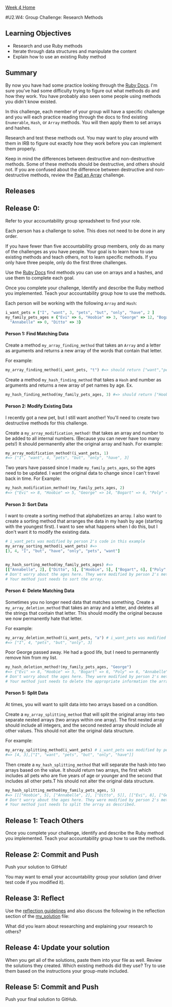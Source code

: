 [Week 4 Home](../)

#U2.W4: Group Challenge: Research Methods

## Learning Objectives
- Research and use Ruby methods
- Iterate through data structures and manipulate the content
- Explain how to use an existing Ruby method

## Summary
By now you have had some practice looking through the [Ruby Docs](http://ruby-doc.org/). I'm sure you've had some difficulty trying to figure out what methods do and how they work. You have probably also seen some people using methods you didn't know existed.

In this challenge, each member of your group will have a specific challenge and you will each practice reading through the docs to find existing `Enumerable`, `Hash`, or `Array` methods. You will then apply them to set arrays and hashes.

Research and test these methods out. You may want to play around with them in IRB to figure out exactly how they work before you can implement them properly.

Keep in mind the differences between destructive and non-destructive methods. Some of these methods should be destructive, and others should not. If you are confused about the difference between destructive and non-destructive methods, review the [Pad an Array](1-pad-array) challenge.


## Releases
## Release 0:
Refer to your accountability group spreadsheet to find your role.

Each person has a challenge to solve. This does not need to be done in any order.

If you have fewer than five accountability group members, only do as many of the challenges as you have people. Your goal is to learn how to use existing methods and teach others, not to learn specific methods. If you only have three people, only do the first three challenges.

Use the [Ruby Docs](http://ruby-doc.org/) find methods you can use
on arrays and a hashes, and use them to complete each goal.

Once you complete your challenge, Identify and describe the Ruby method you implemented. Teach your accountability group how to use the methods.

Each person will be working with the following `Array` and `Hash`:
```ruby
i_want_pets = ["I", "want", 3, "pets", "but", "only", "have", 2 ]
my_family_pets_ages = {"Evi" => 6, "Hoobie" => 3, "George" => 12, "Bogart" => 4, "Poly" => 4,
  "Annabelle" => 0, "Ditto" => 3}
```

#### Person 1: Find Matching Data
Create a method `my_array_finding_method` that takes an `Array` and a letter as arguments
and returns a new array of the words that contain that letter.

For example:
```ruby
my_array_finding_method(i_want_pets, "t") #=> should return ["want","pets","but"]
```

Create a method `my_hash_finding_method` that takes a `Hash` and number as arguments and
returns a new array of pet names by age.
Ex.
```ruby
my_hash_finding_method(my_family_pets_ages, 3) #=> should return ["Hoobie", "Ditto"]
```

#### Person 2: Modify Existing Data
I recently got a new pet, but I still want another! You'll need to create two destructive methods for this challenge.

Create a `my_array_modification_method!` that takes an array and number to be added to all
internal numbers. (Because you can never have too many pets!) It should permanently alter the original array and hash. For example:

```ruby
my_array_modification_method!(i_want_pets, 1)
#=> ["I", "want", 4, "pets", "but", "only", "have", 3]
```

Two years have passed since I made `my_family_pets_ages`, so the ages need to be updated. I want the original data to change since I can't travel back in time. For Example:

```ruby
my_hash_modification_method!(my_family_pets_ages, 2)
#=> {"Evi" => 8, "Hoobie" => 5, "George" => 14, "Bogart" => 6, "Poly" => 6, "Annabelle" => 2, "Ditto" => 5}
```

#### Person 3: Sort Data
I want to create a sorting method that alphabetizes an array. I also want to create a sorting method that arranges the data in my hash by age (starting with the youngest first). I want to see what happens when I do this, but I don't want it to modify the existing data.

```ruby
# i_want_pets was modified by person 2's code in this example
my_array_sorting_method(i_want_pets) #=>
[3, 4, "I", "but", "have", "only", "pets", "want"]


my_hash_sorting_method(my_family_pets_ages) #=>
[["Annabelle", 2], ["Ditto", 5], ["Hoobie", 5], ["Bogart", 6], ["Poly", 6], ["Evi", 8], ["George", 14]]
# Don't worry about the ages here. They were modified by person 2's method. 
# Your method just needs to sort the array.
```

#### Person 4: Delete Matching Data
Sometimes you no longer need data that matches something. Create a `my_array_deletion_method` that takes an array and a letter, and deletes all the strings that contain that letter. This should modify the original because we now permanently hate that letter.

For example:
```ruby
my_array_deletion_method!(i_want_pets, "a") # i_want_pets was modified by person 2's code in this example
#=> ["I", 4, "pets", "but", "only", 3]
```

Poor George passed away. He had a good life, but I need to permanently remove him from my list.

```ruby
my_hash_deletion_method!(my_family_pets_ages, "George")
#=> {"Evi" => 8, "Hoobie" => 5, "Bogart" => 6, "Poly" => 6, "Annabelle" => 2, "Ditto" => 5}
# Don't worry about the ages here. They were modified by person 2's method. 
# Your method just needs to delete the appropriate information the array.
```

#### Person 5: Split Data
At times, you will want to split data into two arrays based on a condition.

Create a `my_array_splitting_method` that will split the original array into two separate nested arrays (two arrays within one array). The first nested array should include all integers, and the second nested array should include all other values. This should not alter the original data structure.

For example:
```ruby
my_array_splitting_method(i_want_pets) # i_want_pets was modified by person 2's code in this example
#=> [4, 3],["I", "want", "pets", "but", "only", "have"]]
```

Then create a `my_hash_splitting_method` that will separate the hash into two arrays based on the value. It should return two arrays, the first which includes all pets who are five years of age or younger and the second that includes all other pets.T his should not alter the original data structure.

```ruby
my_hash_splitting_method(my_family_pets_ages, 5)
#=> [[["Hoobie", 5], ["Annabelle", 2], ["Ditto", 5]], [["Evi", 8], ["George", 14], ["Bogart", 6], ["Poly", 6]]]
# Don't worry about the ages here. They were modified by person 2's method. 
# Your method just needs to split the array as described.
```


## Release 1: Teach Others
Once you complete your challenge, identify and describe the Ruby method you implemented. Teach your
accountability group how to use the methods.

## Release 2: Commit and Push
Push your solution to GitHub!

You may want to email your accountability group your solution (and driver test code if you modified it).

## Release 3: Reflect
Use the [reflection guidelines](https://github.com/Devbootcamp/phase-0-handbook/blob/master/coding-references/reflection-guidelines.md) and also discuss the following in the reflection section of the [my_solution](my_solution.rb) file:

What did you learn about researching and explaining your research to others?

## Release 4: Update your solution
When you get all of the solutions, paste them into your file as well. Review the solutions they created. Which existing methods did they use? Try to use them based on the instructions your group-mate included.

## Release 5: Commit and Push
Push your final solution to GitHub.
